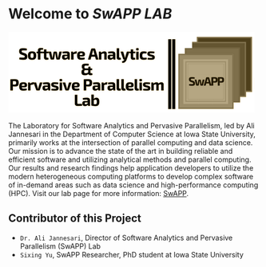 # Welcome to _SwAPP LAB_

![SwAPP](images/profile.png)

The Laboratory for Software Analytics and Pervasive Parallelism, 
led by Ali Jannesari in the Department of Computer Science at Iowa State University, 
primarily works at the intersection of parallel computing and data science. 
Our mission is to advance the state of the art in building reliable and efficient software and utilizing analytical methods and parallel computing. 
Our results and research findings help application developers to utilize the modern heterogeneous computing platforms to develop complex software of in-demand areas such as data science and high-performance computing (HPC). 
Visit our lab page for more information: [SwAPP](https://www.cs.iastate.edu/swapp).

## Contributor of this Project

* `Dr. Ali Jannesari`, Director of Software Analytics and Pervasive Parallelism (SwAPP) Lab
* `Sixing Yu`, SwAPP Researcher, PhD student at Iowa State University
<!-- * `Jahid Hasan`, Research Assistant -->
